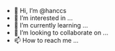 - 👋 Hi, I’m @hanccs
- 👀 I’m interested in ...
- 🌱 I’m currently learning ...
- 💞️ I’m looking to collaborate on ...
- 📫 How to reach me ...

<!---
hanccs/hanccs is a ✨ special ✨ repository because its `README.md` (this file) appears on your GitHub profile.
You can click the Preview link to take a look at your changes.
--->
